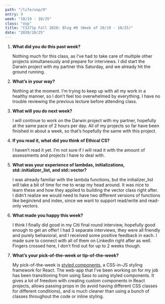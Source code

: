 ```yaml
---
path: "/life/oop/9"
entry: 9
week: "10/19 - 10/25"
class: "oop"
title: "CS371p Fall 2020: Blog #9 (Week of 10/19 - 10/25)"
date: "2020/10/25"
---
```


1. **What did you do this past week?**

   Nothing much for this class, as I’ve had to take care of multiple other projects simultaneously and prepare for interviews. I did start the Darwin project with my partner this Saturday, and we already hit the ground running.

1. **What’s in your way?**

   Nothing at the moment. I’m trying to keep up with all my work in a healthy manner, so I don’t feel too overwhelmed by everything. I have no trouble reviewing the previous lecture before attending class.

1. **What will you do next week?**

   I will continue to work on the Darwin project with my partner, hopefully at the same pace of 2 hours per day. All of my projects so far have been finished in about a week, so that’s hopefully the same with this project.

1. **If you read it, what did you think of Ethical CS?**

   I haven’t read it yet. I’m not sure if I will read it with the amount of assessments and projects I have to deal with.

1. **What was your experience of lambdas, initializations, std::initializer_list, and std::vector?**

   I was already familiar with the lambda functions, but the initializer_list will take a bit of time for me to wrap my head around. It was nice to learn these and how they applied to building the vector class right after. I didn’t realize we would need to have two different versions of functions like begin/end and index, since we want to support read/write and read-only vectors.

1. **What made you happy this week?**

   I think I finally did good in my Citi final round interview, hopefully good enough to get an offer! I had 3 separate interviews, they were all friendly and purely behavioral, and I received some positive feedback in each. I made sure to connect with all of them on LinkedIn right after as well. Fingers crossed here, I don’t find out for up to 2 weeks though.

1. **What’s your pick-of-the-week or tip-of-the-week?**

   My pick-of-the-week is [styled components](https://styled-components.com/), a CSS-in-JS styling framework for React. The web-app that I’ve been working on for my job has been transitioning from using Sass to using styled components. It gives a lot of freedom with creating custom components in React projects, allows passing props in (to avoid having different CSS classes for different conditions), and is much cleaner than using a bunch of classes throughout the code or inline styling.
